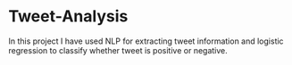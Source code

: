 # Tweet-Analysis
In this project I have used NLP for extracting tweet information and logistic regression to classify whether tweet is positive or negative.
